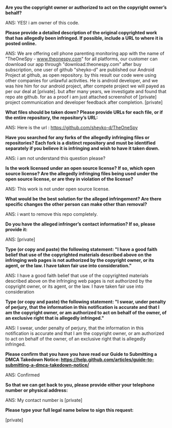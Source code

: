 **Are you the copyright owner or authorized to act on the copyright owner’s behalf?**  

ANS: YES! i am owner of this code.

**Please provide a detailed description of the original copyrighted work that has allegedly been infringed. If possible, include a URL to where it is posted online.**  

ANS: We are offering cell phone parenting monitoring app with the name of "TheOneSpy - www.theonespy.com" for all platforms, our customer can download our app through "download.theonespy.com" after buy subscription, one user of github "sheyko-d" are published our Android Project at github, as open repository. by this result our code were using other companies for unlawful activities. He is android developer, and we was hire him for our android project, after compete project we will payed as per our deal at [private]. but after many years, we investigate and found that repo ate github. for as a proof i am just attached screenshot of [private] project communication and developer feedback after completion.
[private]  

**What files should be taken down? Please provide URLs for each file, or if the entire repository, the repository’s URL:**  

ANS: Here is the url : https://github.com/sheyko-d/TheOneSpy

**Have you searched for any forks of the allegedly infringing files or repositories? Each fork is a distinct repository and must be identified separately if you believe it is infringing and wish to have it taken down.**  

ANS: i am not understand this question please?

**Is the work licensed under an open source license? If so, which open source license? Are the allegedly infringing files being used under the open source license, or are they in violation of the license?**  

ANS: This work is not under open source license.

**What would be the best solution for the alleged infringement? Are there specific changes the other person can make other than removal?**  

ANS: i want to remove this repo completely.
  
**Do you have the alleged infringer’s contact information? If so, please provide it:**  

ANS: [private]  

**Type (or copy and paste) the following statement: "I have a good faith belief that use of the copyrighted materials described above on the infringing web pages is not authorized by the copyright owner, or its agent, or the law. I have taken fair use into consideration."**  

ANS: I have a good faith belief that use of the copyrighted materials described above on the infringing web pages is not authorized by the copyright owner, or its agent, or the law. I have taken fair use into consideration

**Type (or copy and paste) the following statement: "I swear, under penalty of perjury, that the information in this notification is accurate and that I am the copyright owner, or am authorized to act on behalf of the owner, of an exclusive right that is allegedly infringed."**  

ANS: I swear, under penalty of perjury, that the information in this notification is accurate and that I am the copyright owner, or am authorized to act on behalf of the owner, of an exclusive right that is allegedly infringed.

**Please confirm that you have you have read our Guide to Submitting a DMCA Takedown Notice: https://help.github.com/articles/guide-to-submitting-a-dmca-takedown-notice/**  

ANS: Confirmed

**So that we can get back to you, please provide either your telephone number or physical address:**  

ANS: My contact number is [private]

**Please type your full legal name below to sign this request:**  

[private]
